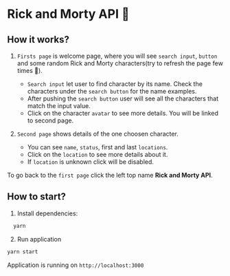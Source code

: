 # Rick and Morty API :vulcan_salute:

## How it works?

1. `Firsts page` is welcome page, where you will see `search input`, `button` and some random Rick and Morty characters(try to refresh the page few times :exploding_head:).

   - `Search input` let user to find character by its name. Check the characters under the `search button` for the name examples.
   - After pushing the `search button` user will see all the characters that match the input value.
   - Click on the character `avatar` to see more details. You will be linked to second page.

2. `Second page` shows details of the one choosen character.

   - You can see `name`, `status`, first and last `locations`.
   - Click on the `location` to see more details about it.
   - If `location` is unknown click will be disabled.

To go back to the `first page` click the left top name **Rick and Morty API**.

## How to start?

1. Install dependencies:

```sh
  yarn
```

2. Run application

```sh
yarn start
```

Application is running on `http://localhost:3000`
